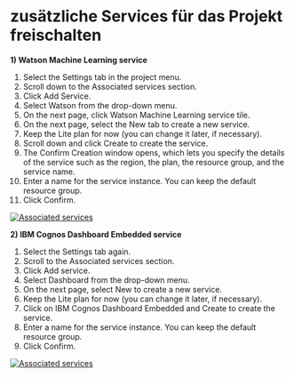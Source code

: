 # zusätzliche Services für das Projekt freischalten

**1\) Watson Machine Learning service**

1. Select the Settings tab in the project menu.
2. Scroll down to the Associated services section.
3. Click Add Service.
4. Select Watson from the drop-down menu.
5. On the next page, click Watson Machine Learning service tile.
6. On the next page, select the New tab to create a new service.
7. Keep the Lite plan for now \(you can change it later, if necessary\).
8. Scroll down and click Create to create the service.
9. The Confirm Creation window opens, which lets you specify the details of the service such as the region, the plan, the resource group, and the service name.
10. Enter a name for the service instance. You can keep the default resource group.
11. Click Confirm.

[![Associated services](https://github.com/FelixAugenstein/cloud-pak-for-data-tutorial/raw/master/readme_images/associated-services-watson.png)](https://github.com/FelixAugenstein/cloud-pak-for-data-tutorial/blob/master/readme_images/associated-services-watson.png)

**2\) IBM Cognos Dashboard Embedded service**

1. Select the Settings tab again.
2. Scroll to the Associated services section.
3. Click Add service.
4. Select Dashboard from the drop-down menu.
5. On the next page, select New to create a new service.
6. Keep the Lite plan for now \(you can change it later, if necessary\).
7. Click on IBM Cognos Dashboard Embedded and Create to create the service.
8. Enter a name for the service instance. You can keep the default resource group.
9. Click Confirm.

[![Associated services](https://github.com/FelixAugenstein/cloud-pak-for-data-tutorial/raw/master/readme_images/associated-services-cognos.png)](https://github.com/FelixAugenstein/cloud-pak-for-data-tutorial/blob/master/readme_images/associated-services-cognos.png)


